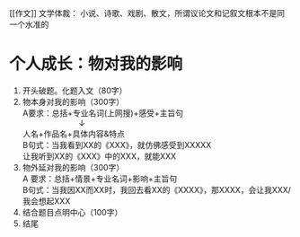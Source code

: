 [[作文]]
文学体裁：
小说、诗歌、戏剧、散文，所谓议论文和记叙文根本不是同一个水准的

# 个人成长：物对我的影响
1. 开头破题。化题入文（80字）
2. 物本身对我的影响（300字）  
   A要求：总括+专业名词(上网搜)+感受+主旨句    
   $\qquad \qquad \qquad$ ↓  
   人名+作品名+具体内容&特点   
   B句式：当我看到XX的《XXX》，就仿佛感受到XXXXX  
   让我听到XX的《XXX》中的XXX，就能XXX   
3. 物外延对我的影响（300字）  
   A 要求：总括+情景+专业名词+影响+主旨句  
   B句式：当我因XX而XX时，我回去看XX的《XXXX》，那XXXX，会让我XXX/我会想起XXX
4. 结合题目点明中心（100字）
5. 结尾

